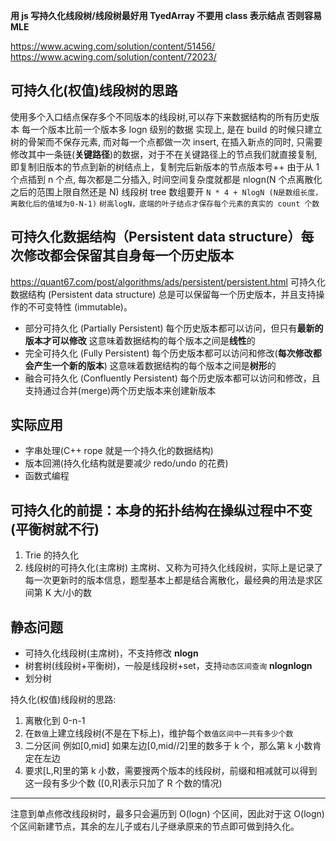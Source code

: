 **用 js 写持久化线段树/线段树最好用 TyedArray 不要用 class 表示结点 否则容易 MLE**

https://www.acwing.com/solution/content/51456/
https://www.acwing.com/solution/content/72023/

## 可持久化(权值)线段树的思路

使用多个入口结点保存多个不同版本的线段树,可以存下来数据结构的所有历史版本
每一个版本比前一个版本多 logn 级别的数据
实现上, 是在 build 的时候只建立树的骨架而不保存元素, 而对每一个点都做一次 insert,
在插入新点的同时, 只需要修改其中一条链(**关键路径**)的数据，对于不在关键路径上的节点我们就直接复制,即复制旧版本的节点到新的树结点上，复制完后新版本的节点版本号++
由于从 1 个点插到 n 个点, 每次都是二分插入, 时间空间复杂度就都是 nlogn(N 个点离散化之后的范围上限自然还是 N)
线段树 tree 数组要开 `N * 4 + NlogN (N是数组长度，离散化后的值域为0-N-1)`
`树高logN，底端的叶子结点才保存每个元素的真实的 count 个数`

## 可持久化数据结构（Persistent data structure）每次修改都会保留其自身每一个历史版本

https://quant67.com/post/algorithms/ads/persistent/persistent.html
可持久化数据结构 (Persistent data structure) 总是可以保留每一个历史版本，并且支持操作的不可变特性 (immutable)。

- 部分可持久化 (Partially Persistent)
  每个历史版本都可以访问，但只有**最新的版本才可以修改**
  这意味着数据结构的每个版本之间是**线性**的
- 完全可持久化 (Fully Persistent)
  每个历史版本都可以访问和修改(**每次修改都会产生一个新的版本**)
  这意味着数据结构的每个版本之间是**树形**的
- 融合可持久化 (Confluently Persistent)
  每个历史版本都可以访问和修改，且支持通过合并(merge)两个历史版本来创建新版本

## 实际应用

- 字串处理(C++ rope 就是一个持久化的数据结构)
- 版本回溯(持久化结构就是要减少 redo/undo 的花费)
- 函数式编程

## 可持久化的前提：本身的拓扑结构在操纵过程中不变(平衡树就不行)

1. Trie 的持久化
2. 线段树的可持久化(主席树)
   主席树、又称为可持久化线段树，实际上是记录了每一次更新时的版本信息，题型基本上都是结合离散化，最经典的用法是求区间第 K 大/小的数

## 静态问题

- 可持久化线段树(主席树)，不支持修改 **nlogn**
- 树套树(线段树+平衡树)，一般是线段树+set，支持`动态区间查询` **nlognlogn**
- 划分树

持久化(权值)线段树的思路:

1. 离散化到 0-n-1
2. 在`数值`上建立线段树(不是在下标上)，维护每个`数值区间中一共有多少个数`
3. 二分区间 例如[0,mid] 如果左边[0,mid//2]里的数多于 k 个，那么第 k 小数肯定在左边
4. 要求[L,R]里的第 k 小数，需要搜两个版本的线段树，前缀和相减就可以得到这一段有多少个数
   ([0,R]表示只加了 R 个数的情况)

---

注意到单点修改线段树时，最多只会遍历到 O(logn) 个区间，因此对于这 O(logn) 个区间新建节点，其余的左儿子或右儿子继承原来的节点即可做到持久化。

